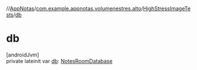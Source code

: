 //[AppNotas](../../../index.md)/[com.example.appnotas.volumenestres.alto](../index.md)/[HighStressImageTests](index.md)/[db](db.md)

# db

[androidJvm]\
private lateinit var [db](db.md): [NotesRoomDatabase](../../com.example.appnotas.database/-notes-room-database/index.md)
